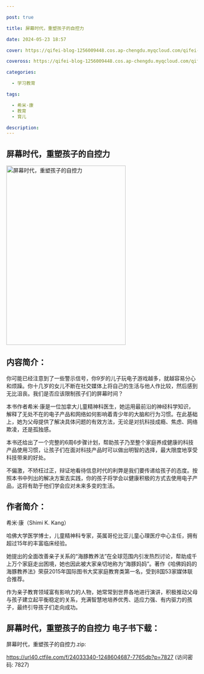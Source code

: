 ```yaml
---

post: true

title: 屏幕时代，重塑孩子的自控力

date: 2024-05-23 18:57

cover: https://qifei-blog-1256009448.cos.ap-chengdu.myqcloud.com/qifei-blog/662605a20ea9cb14033cf0f6.jpg

coveross: https://qifei-blog-1256009448.cos.ap-chengdu.myqcloud.com/qifei-blog/662605a20ea9cb14033cf0f6.jpg

categories:

  - 学习教育

tags:

  - 希米·康
  - 教育
  - 育儿

description:
---
```


## 屏幕时代，重塑孩子的自控力
<img alt="屏幕时代，重塑孩子的自控力 " class="aligncenter loaded" data-was-processed="true" decoding="async" fetchpriority="high" height="471" src="https://qifei-blog-1256009448.cos.ap-chengdu.myqcloud.com/qifei-blog/662605a20ea9cb14033cf0f6.jpg " style="cursor: zoom-in;" width="314"/>

## 内容简介：

你可能已经注意到了一些警示信号，你9岁的儿子玩电子游戏越多，就越容易分心和烦躁。你十几岁的女儿不断在社交媒体上将自己的生活与他人作比较，然后感到无比沮丧。我们是否应该限制孩子们的屏幕时间？

本书作者希米·康是一位加拿大儿童精神科医生，她运用最前沿的神经科学知识，解释了无处不在的电子产品和网络如何影响着青少年的大脑和行为习惯。在此基础上，她为父母提供了解决具体问题的有效方法，无论是对抗科技成瘾、焦虑、网络欺凌，还是孤独感。

本书还给出了一个完整的6周6步骤计划，帮助孩子乃至整个家庭养成健康的科技产品使用习惯，让孩子们在面对科技产品时可以做出明智的选择，最大限度地享受科技带来的好处。

不偏激，不矫枉过正，辩证地看待信息时代的利弊是我们要传递给孩子的态度。按照本书中列出的解决方案去实践，你的孩子将学会以健康积极的方式去使用电子产品，这将有助于他们学会应对未来多变的生活。

## 作者简介：

希米·康（Shimi K. Kang）

哈佛大学医学博士，儿童精神科专家，英属哥伦比亚儿童心理医疗中心主任，拥有超过15年的丰富临床经验。

她提出的全面改善亲子关系的“海豚教养法”在全球范围内引发热烈讨论，帮助成千上万个家庭走出困境，她也因此被大家亲切地称为“海豚妈妈”。著作《哈佛妈妈的海豚教养法》荣获2015年国际图书大奖家庭教育类第一名，受到8国53家媒体联合推荐。

作为亲子教育领域富有影响力的人物，她常常到世界各地进行演讲，积极推动父母与孩子建立起平衡稳定的关系，充满智慧地培养优秀、适应力强、有内驱力的孩子，最终引导孩子们走向成功。

## 屏幕时代，重塑孩子的自控力 电子书下载：
屏幕时代，重塑孩子的自控力.zip: 

https://url40.ctfile.com/f/24033340-1248604687-7765db?p=7827 (访问密码: 7827)
